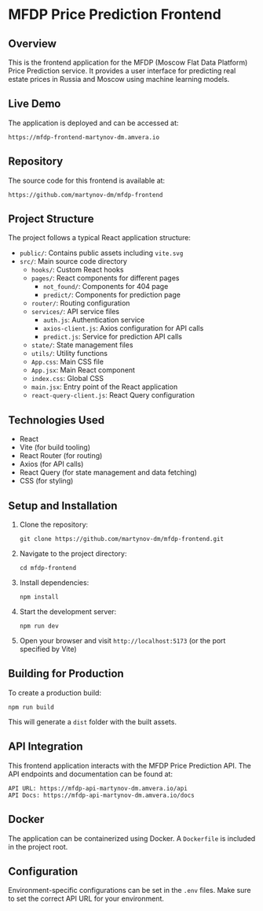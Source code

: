 # MFDP Price Prediction Frontend

## Overview

This is the frontend application for the MFDP (Moscow Flat Data Platform) Price Prediction service. It provides a user interface for predicting real estate prices in Russia and Moscow using machine learning models.

## Live Demo

The application is deployed and can be accessed at:

```
https://mfdp-frontend-martynov-dm.amvera.io
```

## Repository

The source code for this frontend is available at:

```
https://github.com/martynov-dm/mfdp-frontend
```

## Project Structure

The project follows a typical React application structure:

- `public/`: Contains public assets including `vite.svg`
- `src/`: Main source code directory
  - `hooks/`: Custom React hooks
  - `pages/`: React components for different pages
    - `not_found/`: Components for 404 page
    - `predict/`: Components for prediction page
  - `router/`: Routing configuration
  - `services/`: API service files
    - `auth.js`: Authentication service
    - `axios-client.js`: Axios configuration for API calls
    - `predict.js`: Service for prediction API calls
  - `state/`: State management files
  - `utils/`: Utility functions
  - `App.css`: Main CSS file
  - `App.jsx`: Main React component
  - `index.css`: Global CSS
  - `main.jsx`: Entry point of the React application
  - `react-query-client.js`: React Query configuration

## Technologies Used

- React
- Vite (for build tooling)
- React Router (for routing)
- Axios (for API calls)
- React Query (for state management and data fetching)
- CSS (for styling)

## Setup and Installation

1. Clone the repository:

   ```
   git clone https://github.com/martynov-dm/mfdp-frontend.git
   ```

2. Navigate to the project directory:

   ```
   cd mfdp-frontend
   ```

3. Install dependencies:

   ```
   npm install
   ```

4. Start the development server:

   ```
   npm run dev
   ```

5. Open your browser and visit `http://localhost:5173` (or the port specified by Vite)

## Building for Production

To create a production build:

```
npm run build
```

This will generate a `dist` folder with the built assets.

## API Integration

This frontend application interacts with the MFDP Price Prediction API. The API endpoints and documentation can be found at:

```
API URL: https://mfdp-api-martynov-dm.amvera.io/api
API Docs: https://mfdp-api-martynov-dm.amvera.io/docs
```

## Docker

The application can be containerized using Docker. A `Dockerfile` is included in the project root.

## Configuration

Environment-specific configurations can be set in the `.env` files. Make sure to set the correct API URL for your environment.


